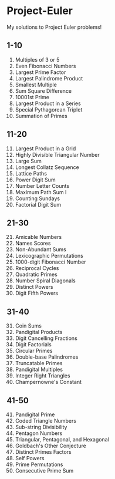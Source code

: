 # Project-Euler
My solutions to Project Euler problems!

## 1-10
1. Multiples of 3 or 5
2. Even Fibonacci Numbers
3. Largest Prime Factor
4. Largest Palindrome Product
5. Smallest Multiple
6. Sum Square Difference
7. 10001st Prime
8. Largest Product in a Series
9. Special Pythagorean Triplet
10. Summation of Primes	

## 11-20
11.	Largest Product in a Grid	
12.	Highly Divisible Triangular Number	
13.	Large Sum	
14.	Longest Collatz Sequence	
15.	Lattice Paths	
16.	Power Digit Sum	
17.	Number Letter Counts	
18.	Maximum Path Sum I	
19.	Counting Sundays
20.	Factorial Digit Sum	

## 21-30
21.	Amicable Numbers	
22.	Names Scores
23.	Non-Abundant Sums	
24.	Lexicographic Permutations	
25.	1000-digit Fibonacci Number	
26.	Reciprocal Cycles
27.	Quadratic Primes	
28.	Number Spiral Diagonals	
29.	Distinct Powers	
30.	Digit Fifth Powers	

## 31-40
31.	Coin Sums	
32.	Pandigital Products	
33.	Digit Cancelling Fractions	
34.	Digit Factorials	
35.	Circular Primes
36.	Double-base Palindromes	
37.	Truncatable Primes	
38.	Pandigital Multiples	
39.	Integer Right Triangles	
40.	Champernowne's Constant

## 41-50
41.	Pandigital Prime	
42.	Coded Triangle Numbers	
43.	Sub-string Divisibility	
44.	Pentagon Numbers	
45.	Triangular, Pentagonal, and Hexagonal	
46.	Goldbach's Other Conjecture	
47.	Distinct Primes Factors	
48.	Self Powers
49.	Prime Permutations	
50.	Consecutive Prime Sum
